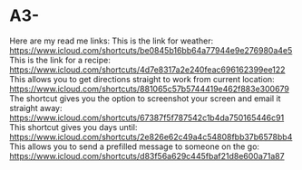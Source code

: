 # A3-
Here are my read me links: 
This is the link for weather: https://www.icloud.com/shortcuts/be0845b16bb64a77944e9e276980a4e5
This is the link for a recipe: https://www.icloud.com/shortcuts/4d7e8317a2e240feac696162399ee122
This allows you to get directions straight to work from current location: https://www.icloud.com/shortcuts/881065c57b5744419e462f883e300679
The shortcut gives you the option to screenshot your screen and email it straight away: https://www.icloud.com/shortcuts/67387f5f787542c1b4da750165446c91
This shortcut gives you days until: https://www.icloud.com/shortcuts/2e826e62c49a4c54808fbb37b6578bb4
This allows you to send a prefilled message to someone on the go: https://www.icloud.com/shortcuts/d83f56a629c445fbaf21d8e600a71a87
